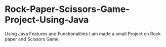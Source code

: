 # Rock-Paper-Scissors-Game-Project-Using-Java
Using Java Features and Functionalities I am made a small Project on Rock paper and Scissors Game
